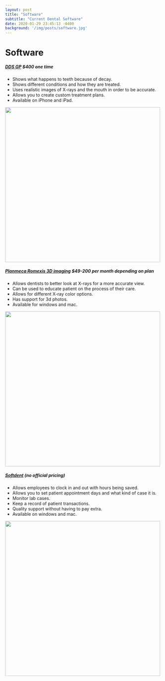 ```yaml
---
layout: post
title: "Software"
subtitle: "Current Dental Software"
date: 2020-01-29 23:45:13 -0400
background: '/img/posts/software.jpg'
---
```


# Software
##### <a href="https://ddsgp.com/mhome.html" target="_blank">DDS GP</a> $400 one time
* Shows what happens to teeth because of decay.
* Shows different conditions and how they are treated.
* Uses realistic images of X-rays and the mouth in order to be accurate.
* Allows you to create custom treatment plans.
* Available on iPhone and iPad. <br>
<img src="../../../img/posts/software/ddsgp.jpg" class="img-fluid" width="500">

##### <a href="https://www.planmeca.com/software/software-modules/planmeca-romexis-3d-imaging/" target="_blank">Planmeca Romexis 3D imaging</a> $49-200 per month depending on plan
* Allows dentists to better look at  X-rays for a more accurate view.
* Can be used to educate patient on the process of their care.
* Allows for different X-ray color options.
* Has support for 3d photos.
* Available for windows and mac. <br>
<img src="../../../img/posts/software/planmeca-romexis.jpg" class="img-fluid" width="500">

##### <a href="https://gosensei.com/pages/softdent-a-sensei-product" target="_blank">Softdent</a> (no official pricing)
* Allows employees to clock in and out with hours being saved.
* Allows you to set patient appointment days and what kind of case it is.
* Monitor lab cases.
* Keep a record of patient transactions.
* Quality support without having to pay extra.
* Available on windows and mac. <br>
<img src="../../../img/posts/software/softdent.jpg" class="img-fluid" width="500">